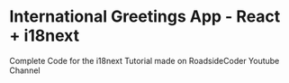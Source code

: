 # International Greetings App - React + i18next

Complete Code for the i18next Tutorial made on RoadsideCoder Youtube Channel
